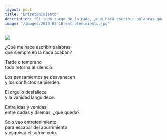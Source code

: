 ```yaml
---
layout: post
title: "Entretenimiento"
description: "Si todo surge de la nada, ¿qué hará escribir palabras que siempre en la nada acaban?"
image: "/images/2020-02-18-entretenimiento.jpg"
---
```


<img src="{{page.image | prepend: site.baseurl}}" class="round">

¿Qué me hace escribir palabras  
que siempre en la nada acaban?

Tarde o temprano  
todo retorna al silencio.

Los pensamientos se desvanecen  
y los conflictos se pierden.

El orgullo desfallece  
y la vanidad languidece.

Entre idas y venidas,  
entre dudas y dilemas, 
¿qué queda?

Solo veo entretenimiento  
para escapar del aburrimiento  
y esquivar el sufrimiento.